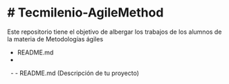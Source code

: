 # \# Tecmilenio-AgileMethod



Este repositorio tiene el objetivo de albergar los trabajos de los alumnos de la materia de Metodologías ágiles







* README.md
* <Folder con tu nombre>

&nbsp;   - <Todo el contenido de tu proyecto>
 	 - README.md (Descripción de tu proyecto)

